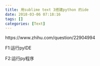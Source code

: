 ```yaml
---
title: 用sublime text 3搭建python 的ide
date: 2018-03-06 07:18:16
tags: []
categories: [Text]
---
```


<p>https://www.zhihu.com/question/22904994<br /></p> 
<p>F1:运行pyIDE</p> 
<p>F2:运行py程序</p>